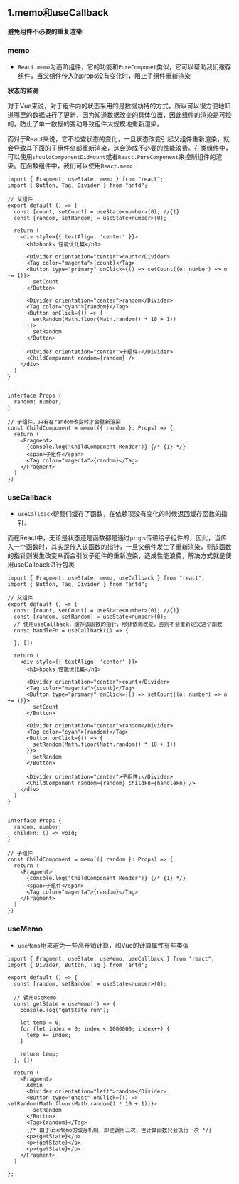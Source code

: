 ## 1.memo和useCallback

**避免组件不必要的重复渲染**

### memo

- `React.memo`为高阶组件，它的功能和`PureComponet`类似，它可以帮助我们缓存组件，当父组件传入的props没有变化时，阻止子组件重新渲染

**状态的监测**

对于Vue来说，对于组件内的状态采用的是数据劫持的方式，所以可以很方便地知道哪里的数据进行了更新，因为知道数据改变的具体位置，因此组件的渲染是可控的，防止了单一数据的变动导致组件大规模地重新渲染。

而对于React来说，它不检查状态的变化，一旦状态改变引起父组件重新渲染，就会导致其下面的子组件全部重新渲染，这会造成不必要的性能浪费。在类组件中，可以使用`shouldComponentDidMount`或者`React.PureComponent`来控制组件的渲染。在函数组件中，我们可以使用`React.memo`

```tsx
import { Fragment, useState, memo } from "react";
import { Button, Tag, Divider } from "antd";

// 父组件
export default () => {
  const [count, setCount] = useState<number>(0); //{1}
  const [random, setRandom] = useState<number>(0);
 
  return (
    <div style={{ textAlign: 'center' }}>
      <h1>hooks 性能优化篇</h1>

      <Divider orientation="center">count</Divider>
      <Tag color="magenta">{count}</Tag>
      <Button type="primary" onClick={() => setCount((o: number) => o += 1)}>
        setCount
      </Button>

      <Divider orientation="center">random</Divider>
      <Tag color="cyan">{random}</Tag>
      <Button onClick={() => {
        setRandom(Math.floor(Math.random() * 10 + 1))
      }}>
        setRandom
      </Button>

      <Divider orientation="center">子组件↓</Divider>
      <ChildComponent random={random} />
    </div>
  )
}


interface Props {
  random: number;
}

// 子组件，只有在random改变时才会重新渲染
const ChildComponent = memo(({ random }: Props) => {
  return (
    <Fragment>
      {console.log("ChildComponent Render")} {/* {1} */}
      <span>子组件</span>
      <Tag color="magenta">{random}</Tag>
    </Fragment>
  )
})

```

### useCallback

- `useCallback`帮我们缓存了函数，在依赖项没有变化的时候返回缓存函数的指针。

而在React中，无论是状态还是函数都是通过`props`传递给子组件的，因此，当传入一个函数时，其实是传入该函数的指针，一旦父组件发生了重新渲染，则该函数的指针则发生改变从而会引发子组件的重新渲染，造成性能浪费，解决方式就是使用useCallback进行包裹

```tsx
import { Fragment, useState, memo, useCallback } from "react";
import { Button, Tag, Divider } from "antd";

// 父组件
export default () => {
  const [count, setCount] = useState<number>(0); //{1}
  const [random, setRandom] = useState<number>(0);
  // 使用useCallback，缓存该函数的指针，除非依赖改变，否则不会重新定义这个函数
  const handleFn = useCallback(() => {

  }, [])

  return (
    <div style={{ textAlign: 'center' }}>
      <h1>hooks 性能优化篇</h1>

      <Divider orientation="center">count</Divider>
      <Tag color="magenta">{count}</Tag>
      <Button type="primary" onClick={() => setCount((o: number) => o += 1)}>
        setCount
      </Button>

      <Divider orientation="center">random</Divider>
      <Tag color="cyan">{random}</Tag>
      <Button onClick={() => {
        setRandom(Math.floor(Math.random() * 10 + 1))
      }}>
        setRandom
      </Button>

      <Divider orientation="center">子组件↓</Divider>
      <ChildComponent random={random} childFn={handleFn} />
    </div>
  )
}


interface Props {
  random: number;
  childFn: () => void;
}

// 子组件
const ChildComponent = memo(({ random }: Props) => {
  return (
    <Fragment>
      {console.log("ChildComponent Render")} {/* {1} */}
      <span>子组件</span>
      <Tag color="magenta">{random}</Tag>
    </Fragment>
  )
})
```

### useMemo

- `useMemo`用来避免一些高开销计算，和Vue的计算属性有些类似

```tsx
import { Fragment, useState, useMemo, useCallback } from "react";
import { Divider, Button, Tag } from 'antd';

export default () => {
  const [random, setRandom] = useState<number>(0);

  // 调用useMemo
  const getState = useMemo(() => {
    console.log("getState run");

    let temp = 0;
    for (let index = 0; index < 1000000; index++) {
      temp += index;
    }

    return temp;
  }, [])

  return (
    <Fragment>
      Admin
      <Divider orientation="left">random</Divider>
      <Button type="ghost" onClick={() => setRandom(Math.floor(Math.random() * 10 + 1))}>
        setRandom
      </Button>
      <Tag>{random}</Tag>
      {/* 由于useMemo的缓存机制，即使调用三次，但计算函数只会执行一次 */}
      <p>{getState}</p>
      <p>{getState}</p>
      <p>{getState}</p>
    </Fragment>
  )

};

```

